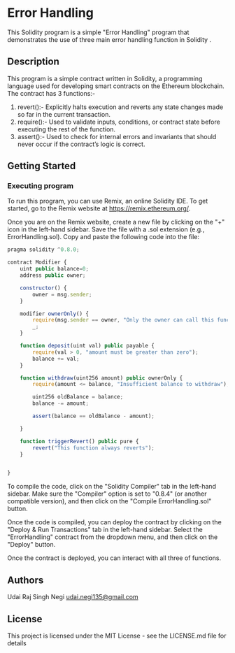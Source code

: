 # Error Handling

This Solidity program is a simple "Error Handling" program that demonstrates the use of three main error handling function in Solidity .

## Description

This program is a simple contract written in Solidity, a programming language used for developing smart contracts on the Ethereum blockchain. The contract has 3 functions:-
1. revert():- Explicitly halts execution and reverts any state changes made so far in the current transaction.
2. require():- Used to validate inputs, conditions, or contract state before executing the rest of the function.
3. assert():- Used to check for internal errors and invariants that should never occur if the contract’s logic is correct.

## Getting Started

### Executing program

To run this program, you can use Remix, an online Solidity IDE. To get started, go to the Remix website at https://remix.ethereum.org/.

Once you are on the Remix website, create a new file by clicking on the "+" icon in the left-hand sidebar. Save the file with a .sol extension (e.g., ErrorHandling.sol). Copy and paste the following code into the file:

```javascript
pragma solidity ^0.8.0;

contract Modifier {
    uint public balance=0;
    address public owner;

    constructor() {
        owner = msg.sender;
    }

    modifier ownerOnly() {
        require(msg.sender == owner, "Only the owner can call this function");
        _;
    }

    function deposit(uint val) public payable {
        require(val > 0, "amount must be greater than zero");
        balance += val;
    }

    function withdraw(uint256 amount) public ownerOnly {
        require(amount <= balance, "Insufficient balance to withdraw");

        uint256 oldBalance = balance;
        balance -= amount;

        assert(balance == oldBalance - amount);

    }

    function triggerRevert() public pure {
        revert("This function always reverts");
    }


}


```

To compile the code, click on the "Solidity Compiler" tab in the left-hand sidebar. Make sure the "Compiler" option is set to "0.8.4" (or another compatible version), and then click on the "Compile ErrorHandling.sol" button.

Once the code is compiled, you can deploy the contract by clicking on the "Deploy & Run Transactions" tab in the left-hand sidebar. Select the "ErrorHandling" contract from the dropdown menu, and then click on the "Deploy" button.

Once the contract is deployed, you can interact with all three of functions.

## Authors

Udai Raj Singh Negi
udai.negi135@gmail.com


## License

This project is licensed under the MIT License - see the LICENSE.md file for details
